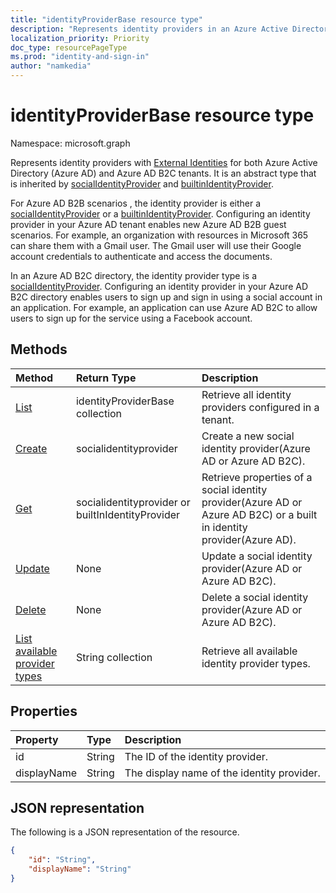 ```yaml
---
title: "identityProviderBase resource type"
description: "Represents identity providers in an Azure Active Directory tenant and an Azure AD B2C tenant."
localization_priority: Priority
doc_type: resourcePageType
ms.prod: "identity-and-sign-in"
author: "namkedia"
---
```


# identityProviderBase resource type
Namespace: microsoft.graph

Represents identity providers with [External Identities](/azure/active-directory/external-identities/) for both Azure Active Directory (Azure AD) and Azure AD B2C tenants. It is an abstract type that is inherited by [socialIdentityProvider](../resources/socialidentityprovider.md) and [builtinIdentityProvider](../resources/builtinidentityprovider.md).

For Azure AD B2B scenarios , the identity provider is either a [socialIdentityProvider](../resources/socialidentityprovider.md) or a [builtinIdentityProvider](../resources/builtinidentityprovider.md). Configuring an identity provider in your Azure AD tenant enables new Azure AD B2B guest scenarios. For example, an organization with resources in Microsoft 365 can share them with a Gmail user. The Gmail user will use their Google account credentials to authenticate and access the documents.

In an Azure AD B2C directory, the identity provider type is a [socialIdentityProvider](../resources/socialidentityprovider.md). Configuring an identity provider in your Azure AD B2C directory enables users to sign up and sign in using a social account in an application. For example, an application can use Azure AD B2C to allow users to sign up for the service using a Facebook account.

## Methods

| Method       | Return Type  |Description|
|:---------------|:--------|:----------|
|[List](../api/identityproviderbase-list.md)|identityProviderBase collection|Retrieve all identity providers configured in a tenant.|
|[Create](../api/identityproviderbase-post-identityproviders.md)|socialidentityprovider |Create a new social identity provider(Azure AD or Azure AD B2C).|
|[Get](../api/identityproviderbase-get.md) |socialidentityprovider or builtInIdentityProvider|Retrieve properties of a social identity provider(Azure AD or Azure AD B2C) or a built in identity provider(Azure AD).|
|[Update](../api/identityproviderbase-update.md)|None|Update a social identity provider(Azure AD or Azure AD B2C).|
|[Delete](../api/identityproviderbase-delete.md)|None|Delete a social identity provider(Azure AD or Azure AD B2C).|
|[List available provider types](../api/identityproviderbase-list-availableprovidertypes.md)|String collection|Retrieve all available identity provider types.|

## Properties

|Property|Type|Description|
|:---------------|:--------|:----------|
|id|String|The ID of the identity provider.|
|displayName|String|The display name of the identity provider.|

## JSON representation

The following is a JSON representation of the resource.

<!-- {
  "blockType": "resource",
  "@odata.type": "microsoft.graph.identityProviderBase"
} -->

```json
{
    "id": "String",
    "displayName": "String"
}
```

